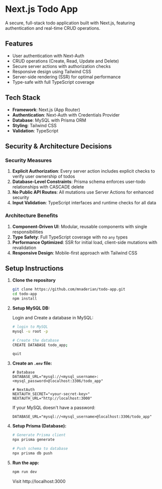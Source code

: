 # Next.js Todo App

A secure, full-stack todo application built with Next.js, featuring authentication and real-time CRUD operations.

## Features

- User authentication with Next-Auth
- CRUD operations (Create, Read, Update and Delete)
- Secure server actions with authorization checks
- Responsive design using Tailwind CSS
- Server-side rendering (SSR) for optimal performance
- Type-safe with full TypeScript coverage

## Tech Stack

- **Framework**: Next.js (App Router)
- **Authentication**: Next-Auth with Credentials Provider
- **Database**: MySQL with Prisma ORM
- **Styling**: Tailwind CSS
- **Validation**: TypeScript

## Security & Architecture Decisions

### Security Measures

1. **Explicit Authorization**: Every server action includes explicit checks to verify user ownership of todos
2. **Database-Level Constraints**: Prisma schema enforces user-todo relationships with CASCADE delete
3. **No Public API Routes**: All mutations use Server Actions for enhanced security
4. **Input Validation**: TypeScript interfaces and runtime checks for all data

### Architecture Benefits

1. **Component-Driven UI**: Modular, reusable components with single responsibilities
2. **Type Safety**: Full TypeScript coverage with no `any` types
3. **Performance Optimized**: SSR for initial load, client-side mutations with revalidation
4. **Responsive Design**: Mobile-first approach with Tailwind CSS

## Setup Instructions

1. **Clone the repository**

   ```bash
   git clone https://github.com/mnaderian/todo-app.git
   cd todo-app
   npm install
   ```

2. **Setup MySQL DB:**
   
   Login and Create a database in MySQL:

   ```bash
   # login to MySQL
   mysql -u root -p

   # Create the database
   CREATE DATABASE todo_app;

   quit
   ```

3. **Create an `.env` file:**

   ```env
   # Database
   DATABASE_URL="mysql://<mysql_username>:<mysql_password>@localhost:3306/todo_app"

   # NextAuth
   NEXTAUTH_SECRET="<your-secret-key>"
   NEXTAUTH_URL="http://localhost:3000"
   ```

   If your MySQL doesn't have a password:
   ```env
   DATABASE_URL="mysql://<mysql_username>@localhost:3306/todo_app"
   ```

3. **Setup Prisma (Database):**

   ```bash
   # Generate Prisma client
   npx prisma generate

   # Push schema to database
   npx prisma db push
   ```
4. **Run the app:**

   ```bash
   npm run dev
   ```
   Visit http://localhost:3000
